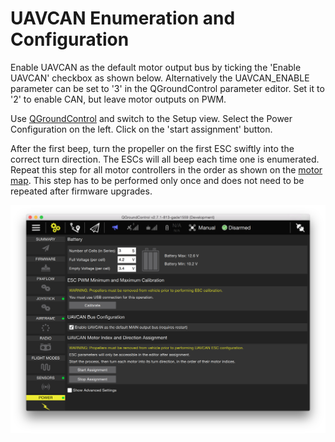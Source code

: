 # UAVCAN Enumeration and Configuration


Enable UAVCAN as the default motor output bus by ticking the 'Enable UAVCAN' checkbox as shown below. Alternatively the UAVCAN_ENABLE parameter can be set to '3' in the QGroundControl parameter editor. Set it to '2' to enable CAN, but leave motor outputs on PWM.

Use [QGroundControl](../3_Tutorial/ground_control_station.md) and switch to the Setup view. Select the Power Configuration on the left. Click on the 'start assignment' button.

After the first beep, turn the propeller on the first ESC swiftly into the correct turn direction. The ESCs will all beep each time one is enumerated. Repeat this step for all motor controllers in the order as shown on the [motor map](../7_Airframe/airframes-motor-map.md). This step has to be performed only once and does not need to be repeated after firmware upgrades.

![UAVCAN Enumeration Controls (bottom right of image)](../pictures/logos/uavcan-qgc-setup.png)

